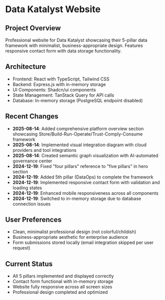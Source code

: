 # Data Katalyst Website

## Project Overview
Professional website for Data Katalyst showcasing their 5-pillar data framework with minimalist, business-appropriate design. Features responsive contact form with data storage functionality.

## Architecture
- Frontend: React with TypeScript, Tailwind CSS
- Backend: Express.js with in-memory storage
- UI Components: Shadcn/ui components
- State Management: TanStack Query for API calls
- Database: In-memory storage (PostgreSQL endpoint disabled)

## Recent Changes
- **2025-08-14**: Added comprehensive platform overview section showcasing Store/Build-Run-Operate/Trust-Comply-Consume framework
- **2025-08-14**: Implemented visual integration diagram with cloud providers and tool integrations
- **2025-08-14**: Created semantic graph visualization with AI-automated governance center
- **2024-12-19**: Fixed "four pillars" reference to "five pillars" in hero section
- **2024-12-19**: Added 5th pillar (DataOps) to complete the framework
- **2024-12-19**: Implemented responsive contact form with validation and loading states
- **2024-12-19**: Enhanced mobile responsiveness across all components
- **2024-12-19**: Switched to in-memory storage due to database connection issues

## User Preferences
- Clean, minimalist professional design (not colorful/childish)
- Business-appropriate aesthetic for enterprise audience
- Form submissions stored locally (email integration skipped per user request)

## Current Status
- All 5 pillars implemented and displayed correctly
- Contact form functional with in-memory storage
- Website fully responsive across all screen sizes
- Professional design completed and optimized